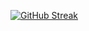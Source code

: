 [![GitHub Streak](https://github-readme-streak-stats.herokuapp.com/?user=pepoloco)](https://git.io/streak-stats)
